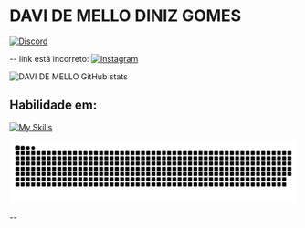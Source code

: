 <h1>DAVI DE MELLO DINIZ GOMES</h1>


[![Discord](https://img.shields.io/badge/Discord-7289DA?style=for-the-badge&logo=discord&logoColor=white)](https://discord.com/channels/@nothing_nada_)

--
link está incorreto: [![Instagram](https://img.shields.io/badge/Instagram-E4405F?style=for-the-badge&logo=instagram&logoColor=white)](https://www.instagram.com/lucas.sdbento/)

![DAVI DE MELLO GitHub stats](https://github-readme-stats.vercel.app/api?username=DMelloD-gif&show_icons=true&theme=highcontrast)

<h2>Habilidade em:</h2>

[![My Skills](https://skillicons.dev/icons?i=python&theme=dark)](https://skillicons.dev)

<picture>
  <source media="(prefers-color-scheme: dark)" srcset="https://raw.githubusercontent.com/debysouza/debysouza/output/github-contribution-grid-snake-dark.svg">
  <source media="(prefers-color-scheme: light)" srcset="https://raw.githubusercontent.com/debysouza/debysouza/output/github-contribution-grid-snake.svg">
  <img alt="github contribution grid snake animation" src="https://raw.githubusercontent.com/debysouza/debysouza/output/github-contribution-grid-snake.svg">
</picture>

--







